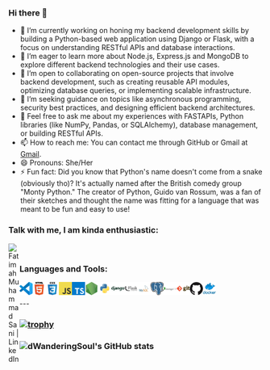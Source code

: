 ### Hi there 👋

- 🔭 I’m currently working on honing my backend development skills by building a Python-based web application using Django or Flask, with a focus on understanding RESTful APIs and database interactions.
- 🌱 I’m eager to learn more about Node.js, Express.js and MongoDB to explore different backend technologies and their use cases.
- 👯 I’m open to collaborating on open-source projects that involve backend development, such as creating reusable API modules, optimizing database queries, or implementing scalable infrastructure.
- 🤔 I’m seeking guidance on topics like asynchronous programming, security best practices, and designing efficient backend architectures.
- 💬  Feel free to ask me about my experiences with FASTAPIs, Python libraries (like NumPy, Pandas, or SQLAlchemy), database management, or building RESTful APIs.
- 📫 How to reach me: You can contact me through GitHub or Gmail at [Gmail].
- 😄 Pronouns: She/Her
- ⚡ Fun fact: Did you know that Python's name doesn't come from a snake (obviously tho)? It's actually named after the British comedy group "Monty Python." The creator of Python, Guido van Rossum, was a fan of their sketches and thought the name was fitting for a language that was meant to be fun and easy to use!
### Talk with me, I am kinda enthusiastic:
[<img align="left" alt="Fatimah Muhammad Sani | LinkedIn" width="22px" src="https://cdn.jsdelivr.net/npm/simple-icons@v3/icons/linkedin.svg" />][linkedin]

<br />

### Languages and Tools:

[<img align="left" alt="Visual Studio Code" width="26px" src="https://raw.githubusercontent.com/github/explore/80688e429a7d4ef2fca1e82350fe8e3517d3494d/topics/visual-studio-code/visual-studio-code.png" />][website]
[<img align="left" alt="HTML5" width="26px" src="https://raw.githubusercontent.com/github/explore/80688e429a7d4ef2fca1e82350fe8e3517d3494d/topics/html/html.png" />][website]
[<img align="left" alt="CSS3" width="26px" src="https://raw.githubusercontent.com/github/explore/80688e429a7d4ef2fca1e82350fe8e3517d3494d/topics/css/css.png" />][website]
[<img align="left" alt="JavaScript" width="26px" src="https://raw.githubusercontent.com/github/explore/80688e429a7d4ef2fca1e82350fe8e3517d3494d/topics/javascript/javascript.png" />][website]
[<img align="left" alt="TypeScript" width="26px" src="https://raw.githubusercontent.com/github/explore/80688e429a7d4ef2fca1e82350fe8e3517d3494d/topics/typescript/typescript.png" />][website]
[<img align="left" alt="Node.js" width="26px" src="https://raw.githubusercontent.com/github/explore/80688e429a7d4ef2fca1e82350fe8e3517d3494d/topics/nodejs/nodejs.png" />][website]
[<img align="left" alt="Python" width="26px" src="https://raw.githubusercontent.com/github/explore/80688e429a7d4ef2fca1e82350fe8e3517d3494d/topics/python/python.png" />][website]
[<img align="left" alt="Django" width="26px" src="https://raw.githubusercontent.com/github/explore/80688e429a7d4ef2fca1e82350fe8e3517d3494d/topics/django/django.png" />][website]
[<img align="left" alt="Flask" width="26px" src="https://raw.githubusercontent.com/github/explore/80688e429a7d4ef2fca1e82350fe8e3517d3494d/topics/flask/flask.png" />][website]

[<img align="left" alt="MySQL" width="26px" src="https://raw.githubusercontent.com/github/explore/80688e429a7d4ef2fca1e82350fe8e3517d3494d/topics/mysql/mysql.png" />][website]
[<img align="left" alt="postgreSQL" width="26px" src="https://raw.githubusercontent.com/github/explore/80688e429a7d4ef2fca1e82350fe8e3517d3494d/topics/postgresql/postgresql.png" />][website]
[<img align="left" alt="MongoDB" width="26px" src="https://raw.githubusercontent.com/github/explore/80688e429a7d4ef2fca1e82350fe8e3517d3494d/topics/mongodb/mongodb.png" />][website]
[<img align="left" alt="Git" width="26px" src="https://raw.githubusercontent.com/github/explore/80688e429a7d4ef2fca1e82350fe8e3517d3494d/topics/git/git.png" />][website]
[<img align="left" alt="GitHub" width="26px" src="https://raw.githubusercontent.com/github/explore/78df643247d429f6cc873026c0622819ad797942/topics/github/github.png" />][website]
[<img align="left" alt="Docker" width="26px" src="https://raw.githubusercontent.com/github/explore/80688e429a7d4ef2fca1e82350fe8e3517d3494d/topics/docker/docker.png"/>][website]

<br />
<br />
---

[website]: https://front-end-portfolio-rho.vercel.app/
[linkedin]: https://www.linkedin.com/in/fatimah-muhammad-sani/
[portfolio]: https://dWanderingSoul.github.io/profile/
[Gmail]: mailto:fatimahsani1026@gmail.com

### [![trophy](https://github-profile-trophy.vercel.app/?username=dWanderingSoul&theme=onedark)](https://github.com/ryo-ma/github-profile-trophy)

### ![dWanderingSoul's GitHub stats](https://github-readme-stats.vercel.app/api?username=dWanderingSoul&show_icons=true&theme=dark)
